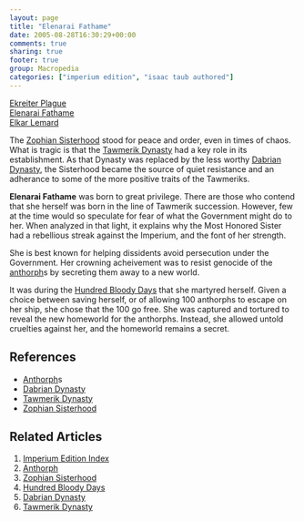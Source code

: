 ```yaml
---
layout: page
title: "Elenarai Fathame"
date: 2005-08-28T16:30:29+00:00
comments: true
sharing: true
footer: true
group: Macropedia
categories: ["imperium edition", "isaac taub authored"]
---
```


<div class='row'>
	<div class='col-md-4'><a href='/macropedia/ekreiter-plague'>Ekreiter Plague</a></div>
	<div class='col-md-4'><a href='/macropedia/elenarai-fathame'>Elenarai Fathame</a></div>
	<div class='col-md-4'><a href='/macropedia/elkar-lemard'>Elkar Lemard</a></div>
</div>


The [Zophian Sisterhood](/macropedia/zophian-sisterhood) stood for peace and order, even in times of chaos. What is tragic is that the [Tawmerik Dynasty](/macropedia/tawmerik-dynasty) had a key role in its establishment. As that Dynasty was replaced by the less worthy [Dabrian Dynasty](/macropedia/dabrian-dynasty), the Sisterhood became the source of quiet resistance and an adherance to some of the more positive traits of the Tawmeriks.

**Elenarai Fathame** was born to great privilege. There are those who contend that she herself was born in the line of Tawmerik succession. However, few at the time would so speculate for fear of what the Government might do to her. When analyzed in that light, it explains why the Most Honored Sister had a rebellious streak against the Imperium, and the font of her strength.

She is best known for helping dissidents avoid persecution under the Government. Her crowning acheivement was to resist genocide of the [anthorph](/macropedia/anthorph)s by secreting them away to a new world.

It was during the [Hundred Bloody Days](/macropedia/hundred-bloody-days) that she martyred herself. Given a choice between saving herself, or of allowing 100 anthorphs to escape on her ship, she chose that the 100 go free. She was captured and tortured to reveal the new homeworld for the anthorphs. Instead, she allowed untold cruelties against her, and the homeworld remains a secret.

## References
* [Anthorph](/macropedia/anthorph)s
* [Dabrian Dynasty](/macropedia/dabrian-dynasty)
* [Tawmerik Dynasty](/macropedia/tawmerik-dynasty)
* [Zophian Sisterhood](/macropedia/zophian-sisterhood)

## Related Articles

1. [Imperium Edition Index](/macropedia/imperium-edition-index)
2. [Anthorph](/macropedia/anthorph)
3. [Zophian Sisterhood](/macropedia/zophian-sisterhood)
4. [Hundred Bloody Days](/macropedia/hundred-bloody-days)
5. [Dabrian Dynasty](/macropedia/dabrian-dynasty)
6. [Tawmerik Dynasty](/macropedia/tawmerik-dynasty)


 
